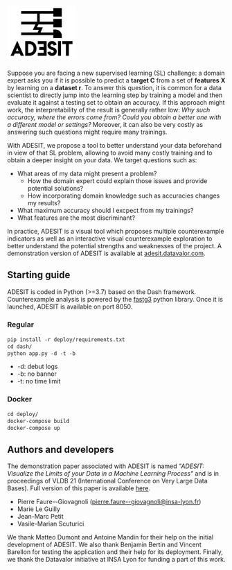 # <img alt="ADESIT" src="branding/logo_github_dark.png" height="120">

Suppose you are facing a new supervised learning (SL) challenge: a domain expert asks you if it is possible to predict a **target C** from a set of **features X** by learning on a **dataset r**. 
To answer this question, it is common for a data scientist to directly jump into the learning step by training a model and  then evaluate it against a testing set to obtain an accuracy.
If this approach might work, the interpretability of the result is generally rather low: *Why such accuracy, where the errors come from? Could you obtain a better one with a different model or settings?*
Moreover, it can also be very costly as answering such questions might require many trainings.

With ADESIT, we propose a tool to better understand your data beforehand in view of that SL problem, allowing to avoid many costly training and to obtain a deeper insight on your data. We target questions such as:
* What areas of my data might present a problem?
    * How the domain expert could explain those issues and provide potential solutions?
    * How incorporating domain knowledge such as accuracies changes my results?
* What maximum accuracy should I excpect from my trainings?
* What features are the most discriminant?

In practice, ADESIT is a visual tool which proposes multiple counterexample indicators as well as an interactive visual counterexample exploration to better understand the potential strengths and weaknesses of the project. A demonstration version of ADESIT is available at [adesit.datavalor.com](https://adesit.datavalor.com/).

## Starting guide

ADESIT is coded in Python (>=3.7) based on the Dash framework.
Counterexample analysis is powered by the [fastg3](https://github.com/datavalor/fastg3) python library.
Once it is launched, ADESIT is available on port 8050.

### Regular

```
pip install -r deploy/requirements.txt
cd dash/
python app.py -d -t -b
```

* -d: debut logs
* -b: no banner
* -t: no time limit

### Docker

```
cd deploy/
docker-compose build
docker-compose up
```

## Authors and developers

The demonstration paper associated with ADESIT is named *"ADESIT: Visualize the Limits of your Data in a Machine Learning Process"* and is in proceedings of VLDB 21 (International Conference on Very Large Data Bases). 
Full version of this paper is available [here](https://pastel.archives-ouvertes.fr/LIRIS/hal-03242380v1).

* Pierre Faure--Giovagnoli (pierre.faure--giovagnoli@insa-lyon.fr)
* Marie Le Guilly
* Jean-Marc Petit
* Vasile-Marian Scuturici

We thank Matteo Dumont and Antoine Mandin for their help on the initial development of ADESIT. We also thank Benjamin Bertin and Vincent Barellon for testing the application and their help for its deployment. Finally, we thank the Datavalor initiative at INSA Lyon for funding a part of this work.
